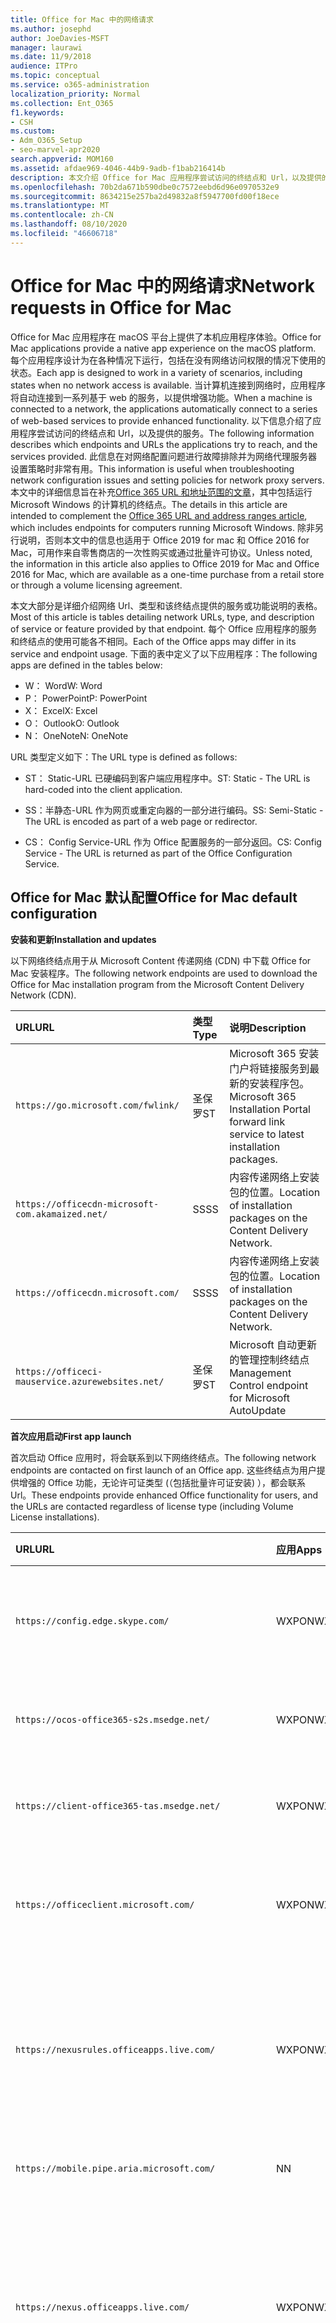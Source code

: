 ```yaml
---
title: Office for Mac 中的网络请求
ms.author: josephd
author: JoeDavies-MSFT
manager: laurawi
ms.date: 11/9/2018
audience: ITPro
ms.topic: conceptual
ms.service: o365-administration
localization_priority: Normal
ms.collection: Ent_O365
f1.keywords:
- CSH
ms.custom:
- Adm_O365_Setup
- seo-marvel-apr2020
search.appverid: MOM160
ms.assetid: afdae969-4046-44b9-9adb-f1bab216414b
description: 本文介绍 Office for Mac 应用程序尝试访问的终结点和 Url，以及提供的服务。
ms.openlocfilehash: 70b2da671b590dbe0c7572eebd6d96e0970532e9
ms.sourcegitcommit: 8634215e257ba2d49832a8f5947700fd00f18ece
ms.translationtype: MT
ms.contentlocale: zh-CN
ms.lasthandoff: 08/10/2020
ms.locfileid: "46606718"
---
```

# <a name="network-requests-in-office-for-mac"></a><span data-ttu-id="b85a4-103">Office for Mac 中的网络请求</span><span class="sxs-lookup"><span data-stu-id="b85a4-103">Network requests in Office for Mac</span></span>

<span data-ttu-id="b85a4-104">Office for Mac 应用程序在 macOS 平台上提供了本机应用程序体验。</span><span class="sxs-lookup"><span data-stu-id="b85a4-104">Office for Mac applications provide a native app experience on the macOS platform.</span></span> <span data-ttu-id="b85a4-105">每个应用程序设计为在各种情况下运行，包括在没有网络访问权限的情况下使用的状态。</span><span class="sxs-lookup"><span data-stu-id="b85a4-105">Each app is designed to work in a variety of scenarios, including states when no network access is available.</span></span> <span data-ttu-id="b85a4-106">当计算机连接到网络时，应用程序将自动连接到一系列基于 web 的服务，以提供增强功能。</span><span class="sxs-lookup"><span data-stu-id="b85a4-106">When a machine is connected to a network, the applications automatically connect to a series of web-based services to provide enhanced functionality.</span></span> <span data-ttu-id="b85a4-107">以下信息介绍了应用程序尝试访问的终结点和 Url，以及提供的服务。</span><span class="sxs-lookup"><span data-stu-id="b85a4-107">The following information describes which endpoints and URLs the applications try to reach, and the services provided.</span></span> <span data-ttu-id="b85a4-108">此信息在对网络配置问题进行故障排除并为网络代理服务器设置策略时非常有用。</span><span class="sxs-lookup"><span data-stu-id="b85a4-108">This information is useful when troubleshooting network configuration issues and setting policies for network proxy servers.</span></span> <span data-ttu-id="b85a4-109">本文中的详细信息旨在补充[Office 365 URL 和地址范围的文章](urls-and-ip-address-ranges.md)，其中包括运行 Microsoft Windows 的计算机的终结点。</span><span class="sxs-lookup"><span data-stu-id="b85a4-109">The details in this article are intended to complement the [Office 365 URL and address ranges article](urls-and-ip-address-ranges.md), which includes endpoints for computers running Microsoft Windows.</span></span> <span data-ttu-id="b85a4-110">除非另行说明，否则本文中的信息也适用于 Office 2019 for mac 和 Office 2016 for Mac，可用作来自零售商店的一次性购买或通过批量许可协议。</span><span class="sxs-lookup"><span data-stu-id="b85a4-110">Unless noted, the information in this article also applies to Office 2019 for Mac and Office 2016 for Mac, which are available as a one-time purchase from a retail store or through a volume licensing agreement.</span></span> 

  
<span data-ttu-id="b85a4-111">本文大部分是详细介绍网络 Url、类型和该终结点提供的服务或功能说明的表格。</span><span class="sxs-lookup"><span data-stu-id="b85a4-111">Most of this article is tables detailing network URLs, type, and description of service or feature provided by that endpoint.</span></span> <span data-ttu-id="b85a4-112">每个 Office 应用程序的服务和终结点的使用可能各不相同。</span><span class="sxs-lookup"><span data-stu-id="b85a4-112">Each of the Office apps may differ in its service and endpoint usage.</span></span> <span data-ttu-id="b85a4-113">下面的表中定义了以下应用程序：</span><span class="sxs-lookup"><span data-stu-id="b85a4-113">The following apps are defined in the tables below:</span></span>
  
- <span data-ttu-id="b85a4-114">W： Word</span><span class="sxs-lookup"><span data-stu-id="b85a4-114">W: Word</span></span>
- <span data-ttu-id="b85a4-115">P： PowerPoint</span><span class="sxs-lookup"><span data-stu-id="b85a4-115">P: PowerPoint</span></span>
- <span data-ttu-id="b85a4-116">X： Excel</span><span class="sxs-lookup"><span data-stu-id="b85a4-116">X: Excel</span></span>
- <span data-ttu-id="b85a4-117">O： Outlook</span><span class="sxs-lookup"><span data-stu-id="b85a4-117">O: Outlook</span></span>
- <span data-ttu-id="b85a4-118">N： OneNote</span><span class="sxs-lookup"><span data-stu-id="b85a4-118">N: OneNote</span></span>
   
<span data-ttu-id="b85a4-119">URL 类型定义如下：</span><span class="sxs-lookup"><span data-stu-id="b85a4-119">The URL type is defined as follows:</span></span>
  
- <span data-ttu-id="b85a4-120">ST： Static-URL 已硬编码到客户端应用程序中。</span><span class="sxs-lookup"><span data-stu-id="b85a4-120">ST: Static - The URL is hard-coded into the client application.</span></span>
    
- <span data-ttu-id="b85a4-121">SS：半静态-URL 作为网页或重定向器的一部分进行编码。</span><span class="sxs-lookup"><span data-stu-id="b85a4-121">SS: Semi-Static - The URL is encoded as part of a web page or redirector.</span></span>
    
- <span data-ttu-id="b85a4-122">CS： Config Service-URL 作为 Office 配置服务的一部分返回。</span><span class="sxs-lookup"><span data-stu-id="b85a4-122">CS: Config Service - The URL is returned as part of the Office Configuration Service.</span></span>

    
## <a name="office-for-mac-default-configuration"></a><span data-ttu-id="b85a4-123">Office for Mac 默认配置</span><span class="sxs-lookup"><span data-stu-id="b85a4-123">Office for Mac default configuration</span></span>

 <span data-ttu-id="b85a4-124">**安装和更新**</span><span class="sxs-lookup"><span data-stu-id="b85a4-124">**Installation and updates**</span></span>
  
<span data-ttu-id="b85a4-125">以下网络终结点用于从 Microsoft Content 传递网络 (CDN) 中下载 Office for Mac 安装程序。</span><span class="sxs-lookup"><span data-stu-id="b85a4-125">The following network endpoints are used to download the Office for Mac installation program from the Microsoft Content Delivery Network (CDN).</span></span>
  
|<span data-ttu-id="b85a4-126">**URL**</span><span class="sxs-lookup"><span data-stu-id="b85a4-126">**URL**</span></span>|<span data-ttu-id="b85a4-127">**类型**</span><span class="sxs-lookup"><span data-stu-id="b85a4-127">**Type**</span></span>|<span data-ttu-id="b85a4-128">**说明**</span><span class="sxs-lookup"><span data-stu-id="b85a4-128">**Description**</span></span>|
|:-----|:-----|:-----|
|```https://go.microsoft.com/fwlink/```  <br/> |<span data-ttu-id="b85a4-129">圣保罗</span><span class="sxs-lookup"><span data-stu-id="b85a4-129">ST</span></span>  <br/> |<span data-ttu-id="b85a4-130">Microsoft 365 安装门户将链接服务到最新的安装程序包。</span><span class="sxs-lookup"><span data-stu-id="b85a4-130">Microsoft 365 Installation Portal forward link service to latest installation packages.</span></span>  <br/> |
|```https://officecdn-microsoft-com.akamaized.net/```  <br/> |<span data-ttu-id="b85a4-131">SS</span><span class="sxs-lookup"><span data-stu-id="b85a4-131">SS</span></span>  <br/> |<span data-ttu-id="b85a4-132">内容传递网络上安装包的位置。</span><span class="sxs-lookup"><span data-stu-id="b85a4-132">Location of installation packages on the Content Delivery Network.</span></span>  <br/> |
|```https://officecdn.microsoft.com/```  <br/> |<span data-ttu-id="b85a4-133">SS</span><span class="sxs-lookup"><span data-stu-id="b85a4-133">SS</span></span>  <br/> |<span data-ttu-id="b85a4-134">内容传递网络上安装包的位置。</span><span class="sxs-lookup"><span data-stu-id="b85a4-134">Location of installation packages on the Content Delivery Network.</span></span>  <br/> |
|```https://officeci-mauservice.azurewebsites.net/```  <br/> |<span data-ttu-id="b85a4-135">圣保罗</span><span class="sxs-lookup"><span data-stu-id="b85a4-135">ST</span></span>  <br/> |<span data-ttu-id="b85a4-136">Microsoft 自动更新的管理控制终结点</span><span class="sxs-lookup"><span data-stu-id="b85a4-136">Management Control endpoint for Microsoft AutoUpdate</span></span>  <br/> |
   
 <span data-ttu-id="b85a4-137">**首次应用启动**</span><span class="sxs-lookup"><span data-stu-id="b85a4-137">**First app launch**</span></span>
  
<span data-ttu-id="b85a4-138">首次启动 Office 应用时，将会联系到以下网络终结点。</span><span class="sxs-lookup"><span data-stu-id="b85a4-138">The following network endpoints are contacted on first launch of an Office app.</span></span> <span data-ttu-id="b85a4-139">这些终结点为用户提供增强的 Office 功能，无论许可证类型 (（包括批量许可证安装) ），都会联系 Url。</span><span class="sxs-lookup"><span data-stu-id="b85a4-139">These endpoints provide enhanced Office functionality for users, and the URLs are contacted regardless of license type (including Volume License installations).</span></span>
  
|<span data-ttu-id="b85a4-140">**URL**</span><span class="sxs-lookup"><span data-stu-id="b85a4-140">**URL**</span></span>|<span data-ttu-id="b85a4-141">**应用**</span><span class="sxs-lookup"><span data-stu-id="b85a4-141">**Apps**</span></span>|<span data-ttu-id="b85a4-142">**类型**</span><span class="sxs-lookup"><span data-stu-id="b85a4-142">**Type**</span></span>|<span data-ttu-id="b85a4-143">**说明**</span><span class="sxs-lookup"><span data-stu-id="b85a4-143">**Description**</span></span>|
|:-----|:-----|:-----|:-----|
|```https://config.edge.skype.com/```  <br/> |<span data-ttu-id="b85a4-144">WXPON</span><span class="sxs-lookup"><span data-stu-id="b85a4-144">WXPON</span></span>  <br/> |<span data-ttu-id="b85a4-145">圣保罗</span><span class="sxs-lookup"><span data-stu-id="b85a4-145">ST</span></span>  <br/> |<span data-ttu-id="b85a4-146">"Flighting" 配置-允许功能细调和实验。</span><span class="sxs-lookup"><span data-stu-id="b85a4-146">'Flighting' Configuration - allows for feature light-up and experimentation.</span></span>  <br/> |
|```https://ocos-office365-s2s.msedge.net/```  <br/> |<span data-ttu-id="b85a4-147">WXPON</span><span class="sxs-lookup"><span data-stu-id="b85a4-147">WXPON</span></span>  <br/> |<span data-ttu-id="b85a4-148">圣保罗</span><span class="sxs-lookup"><span data-stu-id="b85a4-148">ST</span></span>  <br/> |<span data-ttu-id="b85a4-149">"Flighting" 网络配置测试</span><span class="sxs-lookup"><span data-stu-id="b85a4-149">'Flighting' Network Configuration Test</span></span>  <br/> |
|```https://client-office365-tas.msedge.net/```  <br/> |<span data-ttu-id="b85a4-150">WXPON</span><span class="sxs-lookup"><span data-stu-id="b85a4-150">WXPON</span></span>  <br/> |<span data-ttu-id="b85a4-151">圣保罗</span><span class="sxs-lookup"><span data-stu-id="b85a4-151">ST</span></span>  <br/> |<span data-ttu-id="b85a4-152">"Flighting" 网络配置测试</span><span class="sxs-lookup"><span data-stu-id="b85a4-152">'Flighting' Network Configuration Test</span></span>  <br/> |
|```https://officeclient.microsoft.com/```  <br/> |<span data-ttu-id="b85a4-153">WXPON</span><span class="sxs-lookup"><span data-stu-id="b85a4-153">WXPON</span></span>  <br/> |<span data-ttu-id="b85a4-154">圣保罗</span><span class="sxs-lookup"><span data-stu-id="b85a4-154">ST</span></span>  <br/> |<span data-ttu-id="b85a4-155">Office 配置服务-服务终结点的主列表。</span><span class="sxs-lookup"><span data-stu-id="b85a4-155">Office Configuration Service - Master list of service endpoints.</span></span>  <br/> |
|```https://nexusrules.officeapps.live.com/```  <br/> |<span data-ttu-id="b85a4-156">WXPON</span><span class="sxs-lookup"><span data-stu-id="b85a4-156">WXPON</span></span>  <br/> |<span data-ttu-id="b85a4-157">圣保罗</span><span class="sxs-lookup"><span data-stu-id="b85a4-157">ST</span></span>  <br/> |<span data-ttu-id="b85a4-158">Office 规则遥测下载-通知客户端要上载到遥测服务的数据和事件。</span><span class="sxs-lookup"><span data-stu-id="b85a4-158">Office Rules Telemetry download - Informs the client about what data and events to upload to the telemetry service.</span></span>  <br/> |
|```https://mobile.pipe.aria.microsoft.com/```  <br/> |<span data-ttu-id="b85a4-159">N</span><span class="sxs-lookup"><span data-stu-id="b85a4-159">N</span></span>  <br/> |<span data-ttu-id="b85a4-160">客户</span><span class="sxs-lookup"><span data-stu-id="b85a4-160">CS</span></span>  <br/> |<span data-ttu-id="b85a4-161">OneNote 遥测服务</span><span class="sxs-lookup"><span data-stu-id="b85a4-161">OneNote Telemetry Service</span></span>  <br/> |
|```https://nexus.officeapps.live.com/```  <br/> |<span data-ttu-id="b85a4-162">WXPON</span><span class="sxs-lookup"><span data-stu-id="b85a4-162">WXPON</span></span>  <br/> |<span data-ttu-id="b85a4-163">圣保罗</span><span class="sxs-lookup"><span data-stu-id="b85a4-163">ST</span></span>  <br/> |<span data-ttu-id="b85a4-164">Office 遥测上载报告-将客户端上发生的 "Heartbeart" 和错误事件上传到遥测服务。</span><span class="sxs-lookup"><span data-stu-id="b85a4-164">Office Telemetry Upload Reporting - "Heartbeart" and error events that occur on the client are uploaded to the telemetry service.</span></span>  <br/> |
|```https://templateservice.office.com/```  <br/> |<span data-ttu-id="b85a4-165">WXP</span><span class="sxs-lookup"><span data-stu-id="b85a4-165">WXP</span></span>  <br/> |<span data-ttu-id="b85a4-166">客户</span><span class="sxs-lookup"><span data-stu-id="b85a4-166">CS</span></span>  <br/> |<span data-ttu-id="b85a4-167">Office 模板服务-为用户提供联机文档模板。</span><span class="sxs-lookup"><span data-stu-id="b85a4-167">Office Template Service - Provides users with online document templates.</span></span>  <br/> |
|```https://omextemplates.content.office.net/```  <br/> |<span data-ttu-id="b85a4-168">WXP</span><span class="sxs-lookup"><span data-stu-id="b85a4-168">WXP</span></span>  <br/> |<span data-ttu-id="b85a4-169">客户</span><span class="sxs-lookup"><span data-stu-id="b85a4-169">CS</span></span>  <br/> |<span data-ttu-id="b85a4-170">Office 模板下载-PNG 模板图像的存储。</span><span class="sxs-lookup"><span data-stu-id="b85a4-170">Office Templates Downloads - Storage of PNG template images.</span></span>  <br/> |
|```https://store.office.com/```  <br/> |<span data-ttu-id="b85a4-171">WXP</span><span class="sxs-lookup"><span data-stu-id="b85a4-171">WXP</span></span>  <br/> |<span data-ttu-id="b85a4-172">客户</span><span class="sxs-lookup"><span data-stu-id="b85a4-172">CS</span></span>  <br/> |<span data-ttu-id="b85a4-173">Office 应用的存储配置。</span><span class="sxs-lookup"><span data-stu-id="b85a4-173">Store configuration for Office apps.</span></span>  <br/> |
|```https://odc.officeapps.live.com/```  <br/> |<span data-ttu-id="b85a4-174">WXPN</span><span class="sxs-lookup"><span data-stu-id="b85a4-174">WXPN</span></span>  <br/> |<span data-ttu-id="b85a4-175">客户</span><span class="sxs-lookup"><span data-stu-id="b85a4-175">CS</span></span>  <br/> |<span data-ttu-id="b85a4-176">Office Document Integration Services 目录 (服务和终结点的列表) 和主领域发现。</span><span class="sxs-lookup"><span data-stu-id="b85a4-176">Office Document Integration Services Catalog (list of services and endpoints) and Home Realm Discovery.</span></span>  <br/> |
|```https://cdn.odc.officeapps.live.com/```  <br/> |<span data-ttu-id="b85a4-177">WXPON</span><span class="sxs-lookup"><span data-stu-id="b85a4-177">WXPON</span></span>  <br/> |<span data-ttu-id="b85a4-178">客户</span><span class="sxs-lookup"><span data-stu-id="b85a4-178">CS</span></span>  <br/> |<span data-ttu-id="b85a4-179">适用于家庭领域发现 v2 (15.40 及更高版本的资源) </span><span class="sxs-lookup"><span data-stu-id="b85a4-179">Resources for Home Realm Discovery v2 (15.40 and later)</span></span>  <br/> |
|```https://officecdn.microsoft.com/```  <br/> |<span data-ttu-id="b85a4-180">WXPON</span><span class="sxs-lookup"><span data-stu-id="b85a4-180">WXPON</span></span>  <br/> |<span data-ttu-id="b85a4-181">圣保罗</span><span class="sxs-lookup"><span data-stu-id="b85a4-181">ST</span></span>  <br/> |<span data-ttu-id="b85a4-182">Microsoft 自动更新清单-检查以查看是否有可用更新</span><span class="sxs-lookup"><span data-stu-id="b85a4-182">Microsoft AutoUpdate Manifests - checks to see if there are updates available</span></span>  <br/> |
|```https://ajax.aspnetcdn.com/```  <br/> |<span data-ttu-id="b85a4-183">WXPO</span><span class="sxs-lookup"><span data-stu-id="b85a4-183">WXPO</span></span>  <br/> |<span data-ttu-id="b85a4-184">SS</span><span class="sxs-lookup"><span data-stu-id="b85a4-184">SS</span></span>  <br/> |<span data-ttu-id="b85a4-185">Microsoft Ajax JavaScript 库</span><span class="sxs-lookup"><span data-stu-id="b85a4-185">Microsoft Ajax JavaScript Library</span></span>  <br/> |
|```https://wikipedia.firstpartyapps.oaspapps.com/```  <br/> |<span data-ttu-id="b85a4-186">固件</span><span class="sxs-lookup"><span data-stu-id="b85a4-186">W</span></span>  <br/> |<span data-ttu-id="b85a4-187">SS</span><span class="sxs-lookup"><span data-stu-id="b85a4-187">SS</span></span>  <br/> |<span data-ttu-id="b85a4-188">适用于 Office 的维基百科应用配置和资源。</span><span class="sxs-lookup"><span data-stu-id="b85a4-188">Wikipedia app for Office configuration and resources.</span></span>  <br/> |
|```https://excelbingmap.firstpartyapps.oaspapps.com/```  <br/> |<span data-ttu-id="b85a4-189">X</span><span class="sxs-lookup"><span data-stu-id="b85a4-189">X</span></span>  <br/> |<span data-ttu-id="b85a4-190">SS</span><span class="sxs-lookup"><span data-stu-id="b85a4-190">SS</span></span>  <br/> |<span data-ttu-id="b85a4-191">适用于 Office 配置和资源的 Bing 地图应用程序。</span><span class="sxs-lookup"><span data-stu-id="b85a4-191">Bing Map app for Office configuration and resources.</span></span>  <br/> |
|```https://peoplegraph.firstpartyapps.oaspapps.com/```  <br/> |<span data-ttu-id="b85a4-192">X</span><span class="sxs-lookup"><span data-stu-id="b85a4-192">X</span></span>  <br/> |<span data-ttu-id="b85a4-193">SS</span><span class="sxs-lookup"><span data-stu-id="b85a4-193">SS</span></span>  <br/> |<span data-ttu-id="b85a4-194">面向 Office 的人员配置和资源应用程序的关系图。</span><span class="sxs-lookup"><span data-stu-id="b85a4-194">People Graph app for Office configuration and resources.</span></span>  <br/> |
|```https://www.onenote.com/```  <br/> |<span data-ttu-id="b85a4-195">N</span><span class="sxs-lookup"><span data-stu-id="b85a4-195">N</span></span>  <br/> |<span data-ttu-id="b85a4-196">圣保罗</span><span class="sxs-lookup"><span data-stu-id="b85a4-196">ST</span></span>  <br/> |<span data-ttu-id="b85a4-197">OneNote 的新增内容。</span><span class="sxs-lookup"><span data-stu-id="b85a4-197">What's New content for OneNote.</span></span>  <br/> |
|```https://site-cdn.onenote.net/```  <br/> |<span data-ttu-id="b85a4-198">N</span><span class="sxs-lookup"><span data-stu-id="b85a4-198">N</span></span>  <br/> |<span data-ttu-id="b85a4-199">圣保罗</span><span class="sxs-lookup"><span data-stu-id="b85a4-199">ST</span></span>  <br/> |<span data-ttu-id="b85a4-200">OneNote 的新内容。</span><span class="sxs-lookup"><span data-stu-id="b85a4-200">New content for OneNote.</span></span>  <br/> |
|```https://site-cdn.onenote.net/```  <br/> |<span data-ttu-id="b85a4-201">N</span><span class="sxs-lookup"><span data-stu-id="b85a4-201">N</span></span>  <br/> |<span data-ttu-id="b85a4-202">SS</span><span class="sxs-lookup"><span data-stu-id="b85a4-202">SS</span></span>  <br/> |<span data-ttu-id="b85a4-203">OneNote 的新增内容图像。</span><span class="sxs-lookup"><span data-stu-id="b85a4-203">What's New images for OneNote.</span></span>  <br/> |
|```https://acompli.helpshift.com/```  <br/> |<span data-ttu-id="b85a4-204">O</span><span class="sxs-lookup"><span data-stu-id="b85a4-204">O</span></span>  <br/> |<span data-ttu-id="b85a4-205">圣保罗</span><span class="sxs-lookup"><span data-stu-id="b85a4-205">ST</span></span>  <br/> |<span data-ttu-id="b85a4-206">应用程序内支持服务。</span><span class="sxs-lookup"><span data-stu-id="b85a4-206">In-app Support Service.</span></span>  <br/> |
|```https://prod-global-autodetect.acompli.net/```  <br/> |<span data-ttu-id="b85a4-207">O</span><span class="sxs-lookup"><span data-stu-id="b85a4-207">O</span></span>  <br/> |<span data-ttu-id="b85a4-208">圣保罗</span><span class="sxs-lookup"><span data-stu-id="b85a4-208">ST</span></span>  <br/> |<span data-ttu-id="b85a4-209">电子邮件帐户检测服务。</span><span class="sxs-lookup"><span data-stu-id="b85a4-209">Email Account Detection Service.</span></span>  <br/> |
|```https://autodiscover-s.outlook.com/```  <br/> |<span data-ttu-id="b85a4-210">WXPO</span><span class="sxs-lookup"><span data-stu-id="b85a4-210">WXPO</span></span>  <br/> |<span data-ttu-id="b85a4-211">圣保罗</span><span class="sxs-lookup"><span data-stu-id="b85a4-211">ST</span></span>  <br/> |<span data-ttu-id="b85a4-212">Outlook 自动发现</span><span class="sxs-lookup"><span data-stu-id="b85a4-212">Outlook AutoDiscovery</span></span>  <br/> |
|```https://outlook.office365.com/```  <br/> |<span data-ttu-id="b85a4-213">WXPO</span><span class="sxs-lookup"><span data-stu-id="b85a4-213">WXPO</span></span>  <br/> |<span data-ttu-id="b85a4-214">圣保罗</span><span class="sxs-lookup"><span data-stu-id="b85a4-214">ST</span></span>  <br/> |<span data-ttu-id="b85a4-215">Microsoft 365 服务的 Outlook 终结点。</span><span class="sxs-lookup"><span data-stu-id="b85a4-215">Outlook endpoint for Microsoft 365 service.</span></span>  <br/> |
|```https://r1.res.office365.com/```  <br/> |<span data-ttu-id="b85a4-216">O</span><span class="sxs-lookup"><span data-stu-id="b85a4-216">O</span></span>  <br/> |<span data-ttu-id="b85a4-217">圣保罗</span><span class="sxs-lookup"><span data-stu-id="b85a4-217">ST</span></span>  <br/> |<span data-ttu-id="b85a4-218">Outlook 外接程序的图标。</span><span class="sxs-lookup"><span data-stu-id="b85a4-218">Icons for Outlook add-ins.</span></span>  <br/> |
   
> [!NOTE]
> <span data-ttu-id="b85a4-219">Office 配置服务充当所有 Microsoft Office 客户端（而不仅仅是 Mac）的自动发现服务。</span><span class="sxs-lookup"><span data-stu-id="b85a4-219">The Office Configuration Service acts as an auto-discovery service for all Microsoft Office clients, not just for Mac.</span></span> <span data-ttu-id="b85a4-220">在响应中返回的终结点在此更改中非常不频繁，但仍可能是完全静态的。</span><span class="sxs-lookup"><span data-stu-id="b85a4-220">The endpoints returned in the response are semi-static in that change is very infrequent, but still possible.</span></span> 
  
 <span data-ttu-id="b85a4-221">**登录**</span><span class="sxs-lookup"><span data-stu-id="b85a4-221">**Sign-in**</span></span>
  
<span data-ttu-id="b85a4-222">登录到基于云的存储时，将联系以下网络终结点。</span><span class="sxs-lookup"><span data-stu-id="b85a4-222">The following network endpoints are contacted when signing in to cloud-based storage.</span></span> <span data-ttu-id="b85a4-223">根据您的帐户类型，可以联系到不同的服务。</span><span class="sxs-lookup"><span data-stu-id="b85a4-223">Depending on your account type, different services may be contacted.</span></span> <span data-ttu-id="b85a4-224">例如：</span><span class="sxs-lookup"><span data-stu-id="b85a4-224">For example:</span></span>
  
- <span data-ttu-id="b85a4-225">**MSA： Microsoft 帐户**-通常用于消费者和零售方案</span><span class="sxs-lookup"><span data-stu-id="b85a4-225">**MSA: Microsoft Account** - typically used for consumer and retail scenarios</span></span> 
    
- <span data-ttu-id="b85a4-226">**OrgID：组织帐户**-通常用于商业方案</span><span class="sxs-lookup"><span data-stu-id="b85a4-226">**OrgID: Organization Account** - typically used for commercial scenarios</span></span> 
    
|<span data-ttu-id="b85a4-227">**URL**</span><span class="sxs-lookup"><span data-stu-id="b85a4-227">**URL**</span></span>|<span data-ttu-id="b85a4-228">**应用**</span><span class="sxs-lookup"><span data-stu-id="b85a4-228">**Apps**</span></span>|<span data-ttu-id="b85a4-229">**类型**</span><span class="sxs-lookup"><span data-stu-id="b85a4-229">**Type**</span></span>|<span data-ttu-id="b85a4-230">**说明**</span><span class="sxs-lookup"><span data-stu-id="b85a4-230">**Description**</span></span>|
|:-----|:-----|:-----|:-----|
|```https://login.windows.net/```  <br/> |<span data-ttu-id="b85a4-231">WXPON</span><span class="sxs-lookup"><span data-stu-id="b85a4-231">WXPON</span></span>  <br/> |<span data-ttu-id="b85a4-232">圣保罗</span><span class="sxs-lookup"><span data-stu-id="b85a4-232">ST</span></span>  <br/> |<span data-ttu-id="b85a4-233">Windows 授权服务</span><span class="sxs-lookup"><span data-stu-id="b85a4-233">Windows Authorization Service</span></span>  <br/> |
|```https://login.microsoftonline.com/```  <br/> |<span data-ttu-id="b85a4-234">WXPON</span><span class="sxs-lookup"><span data-stu-id="b85a4-234">WXPON</span></span>  <br/> |<span data-ttu-id="b85a4-235">圣保罗</span><span class="sxs-lookup"><span data-stu-id="b85a4-235">ST</span></span>  <br/> |<span data-ttu-id="b85a4-236">Microsoft 365 登录服务 (OrgID) </span><span class="sxs-lookup"><span data-stu-id="b85a4-236">Microsoft 365 Login Service (OrgID)</span></span>  <br/> |
|```https://login.live.com/```  <br/> |<span data-ttu-id="b85a4-237">WXPON</span><span class="sxs-lookup"><span data-stu-id="b85a4-237">WXPON</span></span>  <br/> |<span data-ttu-id="b85a4-238">圣保罗</span><span class="sxs-lookup"><span data-stu-id="b85a4-238">ST</span></span>  <br/> |<span data-ttu-id="b85a4-239">Microsoft 帐户登录服务 (MSA) </span><span class="sxs-lookup"><span data-stu-id="b85a4-239">Microsoft Account Login Service (MSA)</span></span>  <br/> |
|```https://auth.gfx.ms/```  <br/> |<span data-ttu-id="b85a4-240">WXPON</span><span class="sxs-lookup"><span data-stu-id="b85a4-240">WXPON</span></span>  <br/> |<span data-ttu-id="b85a4-241">客户</span><span class="sxs-lookup"><span data-stu-id="b85a4-241">CS</span></span>  <br/> |<span data-ttu-id="b85a4-242">Microsoft 帐户登录服务帮助程序 (MSA) </span><span class="sxs-lookup"><span data-stu-id="b85a4-242">Microsoft Account Login Service Helper (MSA)</span></span>  <br/> |
|```https://secure.aadcdn.microsoftonline-p.com/```  <br/> |<span data-ttu-id="b85a4-243">WXPON</span><span class="sxs-lookup"><span data-stu-id="b85a4-243">WXPON</span></span>  <br/> |<span data-ttu-id="b85a4-244">SS</span><span class="sxs-lookup"><span data-stu-id="b85a4-244">SS</span></span>  <br/> |<span data-ttu-id="b85a4-245">Microsoft 365 登录品牌 (OrgID) </span><span class="sxs-lookup"><span data-stu-id="b85a4-245">Microsoft 365 Login Branding (OrgID)</span></span>  <br/> |
|```https://ocws.officeapps.live.com/```  <br/> |<span data-ttu-id="b85a4-246">WXPN</span><span class="sxs-lookup"><span data-stu-id="b85a4-246">WXPN</span></span>  <br/> |<span data-ttu-id="b85a4-247">客户</span><span class="sxs-lookup"><span data-stu-id="b85a4-247">CS</span></span>  <br/> |<span data-ttu-id="b85a4-248">文档和位置存储定位程序</span><span class="sxs-lookup"><span data-stu-id="b85a4-248">Document and Places Storage Locator</span></span>  <br/> |
|```https://roaming.officeapps.live.com/```  <br/> |<span data-ttu-id="b85a4-249">WXPN</span><span class="sxs-lookup"><span data-stu-id="b85a4-249">WXPN</span></span>  <br/> |<span data-ttu-id="b85a4-250">客户</span><span class="sxs-lookup"><span data-stu-id="b85a4-250">CS</span></span>  <br/> |<span data-ttu-id="b85a4-251">最近使用 (MRU) document service</span><span class="sxs-lookup"><span data-stu-id="b85a4-251">Most Recently Used (MRU) document service</span></span>  <br/> |
   
> [!NOTE]
> <span data-ttu-id="b85a4-252">对于基于订阅的许可证和零售许可证，登录既激活了产品，又支持对云资源（如 OneDrive）的访问。</span><span class="sxs-lookup"><span data-stu-id="b85a4-252">For subscription-based and retail licenses, signing in both activates the product, and enables access to cloud resources such as OneDrive.</span></span> <span data-ttu-id="b85a4-253">对于批量许可证安装，默认情况下仍会提示用户登录 () ，但仅当产品已激活时，才需要访问云资源。</span><span class="sxs-lookup"><span data-stu-id="b85a4-253">For Volume License installations, users are still prompted to sign-in (by default), but that is only required for access to cloud resources, as the product is already activated.</span></span> 
  
 <span data-ttu-id="b85a4-254">**产品激活**</span><span class="sxs-lookup"><span data-stu-id="b85a4-254">**Product activation**</span></span>
  
<span data-ttu-id="b85a4-255">以下网络终结点适用于 Microsoft 365 订阅和零售许可证激活。</span><span class="sxs-lookup"><span data-stu-id="b85a4-255">The following network endpoints apply to Microsoft 365 Subscription and Retail License activations.</span></span> <span data-ttu-id="b85a4-256">具体来说，这不会应用于批量许可证安装。</span><span class="sxs-lookup"><span data-stu-id="b85a4-256">Specifically, this does NOT apply to Volume License installations.</span></span>
  
|<span data-ttu-id="b85a4-257">**URL**</span><span class="sxs-lookup"><span data-stu-id="b85a4-257">**URL**</span></span>|<span data-ttu-id="b85a4-258">**应用**</span><span class="sxs-lookup"><span data-stu-id="b85a4-258">**Apps**</span></span>|<span data-ttu-id="b85a4-259">**类型**</span><span class="sxs-lookup"><span data-stu-id="b85a4-259">**Type**</span></span>|<span data-ttu-id="b85a4-260">**说明**</span><span class="sxs-lookup"><span data-stu-id="b85a4-260">**Description**</span></span>|
|:-----|:-----|:-----|:-----|
|```https://ols.officeapps.live.com/```  <br/> |<span data-ttu-id="b85a4-261">WXPON</span><span class="sxs-lookup"><span data-stu-id="b85a4-261">WXPON</span></span>  <br/> |<span data-ttu-id="b85a4-262">客户</span><span class="sxs-lookup"><span data-stu-id="b85a4-262">CS</span></span>  <br/> |<span data-ttu-id="b85a4-263">Office 许可服务</span><span class="sxs-lookup"><span data-stu-id="b85a4-263">Office Licensing Service</span></span>  <br/> |
   
 <span data-ttu-id="b85a4-264">**新增内容**</span><span class="sxs-lookup"><span data-stu-id="b85a4-264">**What's New content**</span></span>
  
<span data-ttu-id="b85a4-265">以下网络终结点仅适用于 Microsoft 365 订阅。</span><span class="sxs-lookup"><span data-stu-id="b85a4-265">The following network endpoints apply to Microsoft 365 Subscription only.</span></span>
  
|<span data-ttu-id="b85a4-266">**URL**</span><span class="sxs-lookup"><span data-stu-id="b85a4-266">**URL**</span></span>|<span data-ttu-id="b85a4-267">**应用**</span><span class="sxs-lookup"><span data-stu-id="b85a4-267">**Apps**</span></span>|<span data-ttu-id="b85a4-268">**类型**</span><span class="sxs-lookup"><span data-stu-id="b85a4-268">**Type**</span></span>|<span data-ttu-id="b85a4-269">**说明**</span><span class="sxs-lookup"><span data-stu-id="b85a4-269">**Description**</span></span>|
|:-----|:-----|:-----|:-----|
|```https://contentstorage.osi.office.net/```  <br/> |<span data-ttu-id="b85a4-270">WXPO</span><span class="sxs-lookup"><span data-stu-id="b85a4-270">WXPO</span></span>  <br/> |<span data-ttu-id="b85a4-271">SS</span><span class="sxs-lookup"><span data-stu-id="b85a4-271">SS</span></span>  <br/> |<span data-ttu-id="b85a4-272">新增功能 JSON 页面内容。</span><span class="sxs-lookup"><span data-stu-id="b85a4-272">What's New JSON page content.</span></span>  <br/> |
   
 <span data-ttu-id="b85a4-273">**研究工具**</span><span class="sxs-lookup"><span data-stu-id="b85a4-273">**Researcher**</span></span>
  
<span data-ttu-id="b85a4-274">以下网络终结点仅适用于 Microsoft 365 订阅。</span><span class="sxs-lookup"><span data-stu-id="b85a4-274">The following network endpoints apply to Microsoft 365 Subscription only.</span></span>
  
|<span data-ttu-id="b85a4-275">**URL**</span><span class="sxs-lookup"><span data-stu-id="b85a4-275">**URL**</span></span>|<span data-ttu-id="b85a4-276">**应用**</span><span class="sxs-lookup"><span data-stu-id="b85a4-276">**Apps**</span></span>|<span data-ttu-id="b85a4-277">**类型**</span><span class="sxs-lookup"><span data-stu-id="b85a4-277">**Type**</span></span>|<span data-ttu-id="b85a4-278">**说明**</span><span class="sxs-lookup"><span data-stu-id="b85a4-278">**Description**</span></span>|
|:-----|:-----|:-----|:-----|
|```https://entity.osi.office.net/```  <br/> |<span data-ttu-id="b85a4-279">固件</span><span class="sxs-lookup"><span data-stu-id="b85a4-279">W</span></span>  <br/> |<span data-ttu-id="b85a4-280">客户</span><span class="sxs-lookup"><span data-stu-id="b85a4-280">CS</span></span>  <br/> |<span data-ttu-id="b85a4-281">研究工具 Web 服务</span><span class="sxs-lookup"><span data-stu-id="b85a4-281">Researcher Web Service</span></span>  <br/> |
|```https://cdn.entity.osi.office.net/```  <br/> |<span data-ttu-id="b85a4-282">固件</span><span class="sxs-lookup"><span data-stu-id="b85a4-282">W</span></span>  <br/> |<span data-ttu-id="b85a4-283">客户</span><span class="sxs-lookup"><span data-stu-id="b85a4-283">CS</span></span>  <br/> |<span data-ttu-id="b85a4-284">研究工具静态内容</span><span class="sxs-lookup"><span data-stu-id="b85a4-284">Researcher Static Content</span></span>  <br/> |
|```https://www.bing.com/```  <br/> |<span data-ttu-id="b85a4-285">固件</span><span class="sxs-lookup"><span data-stu-id="b85a4-285">W</span></span>  <br/> |<span data-ttu-id="b85a4-286">客户</span><span class="sxs-lookup"><span data-stu-id="b85a4-286">CS</span></span>  <br/> |<span data-ttu-id="b85a4-287">研究工具内容提供程序</span><span class="sxs-lookup"><span data-stu-id="b85a4-287">Researcher Content Provider</span></span>  <br/> |
   
 <span data-ttu-id="b85a4-288">**智能查找**</span><span class="sxs-lookup"><span data-stu-id="b85a4-288">**Smart Lookup**</span></span>
  
<span data-ttu-id="b85a4-289">以下网络终结点适用于 Microsoft 365 订阅和零售/批量许可证激活。</span><span class="sxs-lookup"><span data-stu-id="b85a4-289">The following network endpoints apply to both Microsoft 365 Subscription and Retail/Volume License activations.</span></span>
  
|<span data-ttu-id="b85a4-290">**URL**</span><span class="sxs-lookup"><span data-stu-id="b85a4-290">**URL**</span></span>|<span data-ttu-id="b85a4-291">**应用**</span><span class="sxs-lookup"><span data-stu-id="b85a4-291">**Apps**</span></span>|<span data-ttu-id="b85a4-292">**类型**</span><span class="sxs-lookup"><span data-stu-id="b85a4-292">**Type**</span></span>|<span data-ttu-id="b85a4-293">**说明**</span><span class="sxs-lookup"><span data-stu-id="b85a4-293">**Description**</span></span>|
|:-----|:-----|:-----|:-----|
|```https://uci.officeapps.live.com/```  <br/> |<span data-ttu-id="b85a4-294">WXPN</span><span class="sxs-lookup"><span data-stu-id="b85a4-294">WXPN</span></span>  <br/> |<span data-ttu-id="b85a4-295">客户</span><span class="sxs-lookup"><span data-stu-id="b85a4-295">CS</span></span>  <br/> |<span data-ttu-id="b85a4-296">Insights Web 服务</span><span class="sxs-lookup"><span data-stu-id="b85a4-296">Insights Web Service</span></span>  <br/> |
|```https://ajax.googleapis.com/```  <br/> |<span data-ttu-id="b85a4-297">WXPN</span><span class="sxs-lookup"><span data-stu-id="b85a4-297">WXPN</span></span>  <br/> |<span data-ttu-id="b85a4-298">客户</span><span class="sxs-lookup"><span data-stu-id="b85a4-298">CS</span></span>  <br/> |<span data-ttu-id="b85a4-299">JQuery 库</span><span class="sxs-lookup"><span data-stu-id="b85a4-299">JQuery Library</span></span>  <br/> |
|```https://cdnjs.cloudflare.com/```  <br/> |<span data-ttu-id="b85a4-300">WXPN</span><span class="sxs-lookup"><span data-stu-id="b85a4-300">WXPN</span></span>  <br/> |<span data-ttu-id="b85a4-301">客户</span><span class="sxs-lookup"><span data-stu-id="b85a4-301">CS</span></span>  <br/> |<span data-ttu-id="b85a4-302">支持 JavaScript 库</span><span class="sxs-lookup"><span data-stu-id="b85a4-302">Supporting JavaScript Library</span></span>  <br/> |
|```https://www.bing.com/```  <br/> |<span data-ttu-id="b85a4-303">WXPN</span><span class="sxs-lookup"><span data-stu-id="b85a4-303">WXPN</span></span>  <br/> |<span data-ttu-id="b85a4-304">客户</span><span class="sxs-lookup"><span data-stu-id="b85a4-304">CS</span></span>  <br/> |<span data-ttu-id="b85a4-305">Insights 内容提供程序</span><span class="sxs-lookup"><span data-stu-id="b85a4-305">Insights Content Provider</span></span>  <br/> |
|```https://tse1.mm.bing.net/```  <br/> |<span data-ttu-id="b85a4-306">WXPN</span><span class="sxs-lookup"><span data-stu-id="b85a4-306">WXPN</span></span>  <br/> |<span data-ttu-id="b85a4-307">客户</span><span class="sxs-lookup"><span data-stu-id="b85a4-307">CS</span></span>  <br/> |<span data-ttu-id="b85a4-308">Insights 内容提供程序</span><span class="sxs-lookup"><span data-stu-id="b85a4-308">Insights Content Provider</span></span>  <br/> |
   
 <span data-ttu-id="b85a4-309">**PowerPoint 设计器**</span><span class="sxs-lookup"><span data-stu-id="b85a4-309">**PowerPoint Designer**</span></span>
  
<span data-ttu-id="b85a4-310">以下网络终结点仅适用于 Microsoft 365 订阅。</span><span class="sxs-lookup"><span data-stu-id="b85a4-310">The following network endpoints apply to Microsoft 365 Subscription only.</span></span>
  
|<span data-ttu-id="b85a4-311">**URL**</span><span class="sxs-lookup"><span data-stu-id="b85a4-311">**URL**</span></span>|<span data-ttu-id="b85a4-312">**应用**</span><span class="sxs-lookup"><span data-stu-id="b85a4-312">**Apps**</span></span>|<span data-ttu-id="b85a4-313">**类型**</span><span class="sxs-lookup"><span data-stu-id="b85a4-313">**Type**</span></span>|<span data-ttu-id="b85a4-314">**说明**</span><span class="sxs-lookup"><span data-stu-id="b85a4-314">**Description**</span></span>|
|:-----|:-----|:-----|:-----|
|```https://pptsgs.officeapps.live.com/```  <br/> |<span data-ttu-id="b85a4-315">P</span><span class="sxs-lookup"><span data-stu-id="b85a4-315">P</span></span>  <br/> |<span data-ttu-id="b85a4-316">客户</span><span class="sxs-lookup"><span data-stu-id="b85a4-316">CS</span></span>  <br/> |<span data-ttu-id="b85a4-317">PowerPoint Designer web 服务</span><span class="sxs-lookup"><span data-stu-id="b85a4-317">PowerPoint Designer web service</span></span>  <br/> |
   
 <span data-ttu-id="b85a4-318">**PowerPoint 快速启动**</span><span class="sxs-lookup"><span data-stu-id="b85a4-318">**PowerPoint QuickStarter**</span></span>
  
<span data-ttu-id="b85a4-319">以下网络终结点仅适用于 Microsoft 365 订阅。</span><span class="sxs-lookup"><span data-stu-id="b85a4-319">The following network endpoints apply to Microsoft 365 Subscription only.</span></span>
  
|<span data-ttu-id="b85a4-320">**URL**</span><span class="sxs-lookup"><span data-stu-id="b85a4-320">**URL**</span></span>|<span data-ttu-id="b85a4-321">**应用**</span><span class="sxs-lookup"><span data-stu-id="b85a4-321">**Apps**</span></span>|<span data-ttu-id="b85a4-322">**类型**</span><span class="sxs-lookup"><span data-stu-id="b85a4-322">**Type**</span></span>|<span data-ttu-id="b85a4-323">**说明**</span><span class="sxs-lookup"><span data-stu-id="b85a4-323">**Description**</span></span>|
|:-----|:-----|:-----|:-----|
|```https://pptcts.officeapps.live.com/```  <br/> |<span data-ttu-id="b85a4-324">P</span><span class="sxs-lookup"><span data-stu-id="b85a4-324">P</span></span>  <br/> |<span data-ttu-id="b85a4-325">客户</span><span class="sxs-lookup"><span data-stu-id="b85a4-325">CS</span></span>  <br/> |<span data-ttu-id="b85a4-326">PowerPoint 快速启动 web 服务</span><span class="sxs-lookup"><span data-stu-id="b85a4-326">PowerPoint QuickStarter web service</span></span>  <br/> |
   
 <span data-ttu-id="b85a4-327">**发送微笑/哭脸**</span><span class="sxs-lookup"><span data-stu-id="b85a4-327">**Send a Smile/Frown**</span></span>
  
<span data-ttu-id="b85a4-328">以下网络终结点适用于 Microsoft 365 订阅和零售/批量许可证激活。</span><span class="sxs-lookup"><span data-stu-id="b85a4-328">The following network endpoints apply to both Microsoft 365 Subscription and Retail/Volume License activations.</span></span>
  
|<span data-ttu-id="b85a4-329">**URL**</span><span class="sxs-lookup"><span data-stu-id="b85a4-329">**URL**</span></span>|<span data-ttu-id="b85a4-330">**应用**</span><span class="sxs-lookup"><span data-stu-id="b85a4-330">**Apps**</span></span>|<span data-ttu-id="b85a4-331">**类型**</span><span class="sxs-lookup"><span data-stu-id="b85a4-331">**Type**</span></span>|<span data-ttu-id="b85a4-332">**说明**</span><span class="sxs-lookup"><span data-stu-id="b85a4-332">**Description**</span></span>|
|:-----|:-----|:-----|:-----|
|```https://sas.office.microsoft.com/```  <br/> |<span data-ttu-id="b85a4-333">WXPON</span><span class="sxs-lookup"><span data-stu-id="b85a4-333">WXPON</span></span>  <br/> |<span data-ttu-id="b85a4-334">客户</span><span class="sxs-lookup"><span data-stu-id="b85a4-334">CS</span></span>  <br/> |<span data-ttu-id="b85a4-335">发送微笑服务</span><span class="sxs-lookup"><span data-stu-id="b85a4-335">Send a Smile Service</span></span>  <br/> |
   
 <span data-ttu-id="b85a4-336">**联系支持人员**</span><span class="sxs-lookup"><span data-stu-id="b85a4-336">**Contact Support**</span></span>
  
<span data-ttu-id="b85a4-337">以下网络终结点适用于 Microsoft 365 订阅和零售/批量许可证激活。</span><span class="sxs-lookup"><span data-stu-id="b85a4-337">The following network endpoints apply to both Microsoft 365 Subscription and Retail/Volume License activations.</span></span>
  
|<span data-ttu-id="b85a4-338">**URL**</span><span class="sxs-lookup"><span data-stu-id="b85a4-338">**URL**</span></span>|<span data-ttu-id="b85a4-339">**应用**</span><span class="sxs-lookup"><span data-stu-id="b85a4-339">**Apps**</span></span>|<span data-ttu-id="b85a4-340">**类型**</span><span class="sxs-lookup"><span data-stu-id="b85a4-340">**Type**</span></span>|<span data-ttu-id="b85a4-341">**说明**</span><span class="sxs-lookup"><span data-stu-id="b85a4-341">**Description**</span></span>|
|:-----|:-----|:-----|:-----|
|```https://powerlift-frontdesk.acompli.net/```  <br/> |<span data-ttu-id="b85a4-342">O</span><span class="sxs-lookup"><span data-stu-id="b85a4-342">O</span></span>  <br/> |<span data-ttu-id="b85a4-343">客户</span><span class="sxs-lookup"><span data-stu-id="b85a4-343">CS</span></span>  <br/> |<span data-ttu-id="b85a4-344">联系支持服务</span><span class="sxs-lookup"><span data-stu-id="b85a4-344">Contact Support Service</span></span>  <br/> |
|```https://acompli.helpshift.com/```  <br/> |<span data-ttu-id="b85a4-345">O</span><span class="sxs-lookup"><span data-stu-id="b85a4-345">O</span></span>  <br/> |<span data-ttu-id="b85a4-346">客户</span><span class="sxs-lookup"><span data-stu-id="b85a4-346">CS</span></span>  <br/> |<span data-ttu-id="b85a4-347">应用程序内支持服务</span><span class="sxs-lookup"><span data-stu-id="b85a4-347">In-app Support Service</span></span>  <br/> |
   
 <span data-ttu-id="b85a4-348">**另存为 PDF**</span><span class="sxs-lookup"><span data-stu-id="b85a4-348">**Save As PDF**</span></span>
  
<span data-ttu-id="b85a4-349">以下网络终结点适用于 Microsoft 365 订阅和零售/批量许可证激活。</span><span class="sxs-lookup"><span data-stu-id="b85a4-349">The following network endpoints apply to both Microsoft 365 Subscription and Retail/Volume License activations.</span></span>
  
|<span data-ttu-id="b85a4-350">**URL**</span><span class="sxs-lookup"><span data-stu-id="b85a4-350">**URL**</span></span>|<span data-ttu-id="b85a4-351">**应用**</span><span class="sxs-lookup"><span data-stu-id="b85a4-351">**Apps**</span></span>|<span data-ttu-id="b85a4-352">**类型**</span><span class="sxs-lookup"><span data-stu-id="b85a4-352">**Type**</span></span>|<span data-ttu-id="b85a4-353">**说明**</span><span class="sxs-lookup"><span data-stu-id="b85a4-353">**Description**</span></span>|
|:-----|:-----|:-----|:-----|
|```https://wordcs.officeapps.live.com/```  <br/> |<span data-ttu-id="b85a4-354">固件</span><span class="sxs-lookup"><span data-stu-id="b85a4-354">W</span></span>  <br/> |<span data-ttu-id="b85a4-355">客户</span><span class="sxs-lookup"><span data-stu-id="b85a4-355">CS</span></span>  <br/> |<span data-ttu-id="b85a4-356">Word document 转换服务 (PDF) </span><span class="sxs-lookup"><span data-stu-id="b85a4-356">Word document conversion service (PDF)</span></span>  <br/> |
   
 <span data-ttu-id="b85a4-357">\*\*Office 应用程序 (称为外接程序) \*\*</span><span class="sxs-lookup"><span data-stu-id="b85a4-357">**Office Apps (aka add-ins)**</span></span>
  
<span data-ttu-id="b85a4-358">当 Office 应用外接程序受信任时，以下网络终结点适用于 Microsoft 365 订阅和零售/批量许可证激活。</span><span class="sxs-lookup"><span data-stu-id="b85a4-358">The following network endpoints apply to both Microsoft 365 Subscription and Retail/Volume License activations when Office App add-ins are trusted.</span></span>
  
|<span data-ttu-id="b85a4-359">**URL**</span><span class="sxs-lookup"><span data-stu-id="b85a4-359">**URL**</span></span>|<span data-ttu-id="b85a4-360">**应用**</span><span class="sxs-lookup"><span data-stu-id="b85a4-360">**Apps**</span></span>|<span data-ttu-id="b85a4-361">**类型**</span><span class="sxs-lookup"><span data-stu-id="b85a4-361">**Type**</span></span>|<span data-ttu-id="b85a4-362">**说明**</span><span class="sxs-lookup"><span data-stu-id="b85a4-362">**Description**</span></span>|
|:-----|:-----|:-----|:-----|
|```https://store.office.com/```  <br/> |<span data-ttu-id="b85a4-363">WXPO</span><span class="sxs-lookup"><span data-stu-id="b85a4-363">WXPO</span></span>  <br/> |<span data-ttu-id="b85a4-364">客户</span><span class="sxs-lookup"><span data-stu-id="b85a4-364">CS</span></span>  <br/> |<span data-ttu-id="b85a4-365">Office 应用商店配置</span><span class="sxs-lookup"><span data-stu-id="b85a4-365">Office app store configuration</span></span>  <br/> |
|```https://wikipedia.firstpartyapps.oaspapps.com/```  <br/> |<span data-ttu-id="b85a4-366">固件</span><span class="sxs-lookup"><span data-stu-id="b85a4-366">W</span></span>  <br/> |<span data-ttu-id="b85a4-367">SS</span><span class="sxs-lookup"><span data-stu-id="b85a4-367">SS</span></span>  <br/> |<span data-ttu-id="b85a4-368">维基百科应用资源</span><span class="sxs-lookup"><span data-stu-id="b85a4-368">Wikipedia app resources</span></span>  <br/> |
|```https://excelbingmap.firstpartyapps.oaspapps.com/```  <br/> |<span data-ttu-id="b85a4-369">X</span><span class="sxs-lookup"><span data-stu-id="b85a4-369">X</span></span>  <br/> |<span data-ttu-id="b85a4-370">SS</span><span class="sxs-lookup"><span data-stu-id="b85a4-370">SS</span></span>  <br/> |<span data-ttu-id="b85a4-371">Bing 地图应用资源</span><span class="sxs-lookup"><span data-stu-id="b85a4-371">Bing Map app resources</span></span>  <br/> |
|```https://peoplegraph.firstpartyapps.oaspapps.com```  <br/> |<span data-ttu-id="b85a4-372">X</span><span class="sxs-lookup"><span data-stu-id="b85a4-372">X</span></span>  <br/> |<span data-ttu-id="b85a4-373">SS</span><span class="sxs-lookup"><span data-stu-id="b85a4-373">SS</span></span>  <br/> |<span data-ttu-id="b85a4-374">人员关系图应用程序资源</span><span class="sxs-lookup"><span data-stu-id="b85a4-374">People Graph app resources</span></span>  <br/> |
|```https://o15.officeredir.microsoft.com/```  <br/> |<span data-ttu-id="b85a4-375">WPX</span><span class="sxs-lookup"><span data-stu-id="b85a4-375">WPX</span></span>  <br/> |<span data-ttu-id="b85a4-376">SS</span><span class="sxs-lookup"><span data-stu-id="b85a4-376">SS</span></span>  <br/> |<span data-ttu-id="b85a4-377">Office 重定向服务</span><span class="sxs-lookup"><span data-stu-id="b85a4-377">Office Redirection Service</span></span>  <br/> |
|```https://appsforoffice.microsoft.com/```  <br/> |<span data-ttu-id="b85a4-378">WXP</span><span class="sxs-lookup"><span data-stu-id="b85a4-378">WXP</span></span>  <br/> |<span data-ttu-id="b85a4-379">SS</span><span class="sxs-lookup"><span data-stu-id="b85a4-379">SS</span></span>  <br/> |<span data-ttu-id="b85a4-380">Office JavaScript 库</span><span class="sxs-lookup"><span data-stu-id="b85a4-380">Office JavaScript Libraries</span></span>  <br/> |
|```https://telemetry.firstpartyapps.oaspapps.com/```  <br/> |<span data-ttu-id="b85a4-381">WX</span><span class="sxs-lookup"><span data-stu-id="b85a4-381">WX</span></span>  <br/> |<span data-ttu-id="b85a4-382">SS</span><span class="sxs-lookup"><span data-stu-id="b85a4-382">SS</span></span>  <br/> |<span data-ttu-id="b85a4-383">适用于 Office 应用的遥测和报告服务</span><span class="sxs-lookup"><span data-stu-id="b85a4-383">Telemetry and Reporting Service for Office apps</span></span>  <br/> |
|```https://ajax.microsoft.com/```  <br/> |<span data-ttu-id="b85a4-384">固件</span><span class="sxs-lookup"><span data-stu-id="b85a4-384">W</span></span>  <br/> |<span data-ttu-id="b85a4-385">SS</span><span class="sxs-lookup"><span data-stu-id="b85a4-385">SS</span></span>  <br/> |<span data-ttu-id="b85a4-386">Microsoft Ajax JavaScript 库</span><span class="sxs-lookup"><span data-stu-id="b85a4-386">Microsoft Ajax JavaScript Library</span></span>  <br/> |
|```https://ajax.aspnetcdn.com/```  <br/> |<span data-ttu-id="b85a4-387">X</span><span class="sxs-lookup"><span data-stu-id="b85a4-387">X</span></span>  <br/> |<span data-ttu-id="b85a4-388">SS</span><span class="sxs-lookup"><span data-stu-id="b85a4-388">SS</span></span>  <br/> |<span data-ttu-id="b85a4-389">Microsoft Ajax JavaScript 库</span><span class="sxs-lookup"><span data-stu-id="b85a4-389">Microsoft Ajax JavaScript Library</span></span>  <br/> |
|```https://c.microsoft.com/```  <br/> |<span data-ttu-id="b85a4-390">WPXO</span><span class="sxs-lookup"><span data-stu-id="b85a4-390">WPXO</span></span>  <br/> |<span data-ttu-id="b85a4-391">SS</span><span class="sxs-lookup"><span data-stu-id="b85a4-391">SS</span></span>  <br/> |<span data-ttu-id="b85a4-392">Office JavaScript 库</span><span class="sxs-lookup"><span data-stu-id="b85a4-392">Office JavaScript Libraries</span></span>  <br/> |
|```https://c1.microsoft.com/```  <br/> |<span data-ttu-id="b85a4-393">WPXO</span><span class="sxs-lookup"><span data-stu-id="b85a4-393">WPXO</span></span>  <br/> |<span data-ttu-id="b85a4-394">SS</span><span class="sxs-lookup"><span data-stu-id="b85a4-394">SS</span></span>  <br/> |<span data-ttu-id="b85a4-395">支持资源</span><span class="sxs-lookup"><span data-stu-id="b85a4-395">Support resources</span></span>  <br/> |
|```https://cs.microsoft.com/```  <br/> |<span data-ttu-id="b85a4-396">WPXO</span><span class="sxs-lookup"><span data-stu-id="b85a4-396">WPXO</span></span>  <br/> |<span data-ttu-id="b85a4-397">SS</span><span class="sxs-lookup"><span data-stu-id="b85a4-397">SS</span></span>  <br/> |<span data-ttu-id="b85a4-398">支持资源</span><span class="sxs-lookup"><span data-stu-id="b85a4-398">Support resources</span></span>  <br/> |
|```https://c.bing.com/```  <br/> |<span data-ttu-id="b85a4-399">WPXO</span><span class="sxs-lookup"><span data-stu-id="b85a4-399">WPXO</span></span>  <br/> |<span data-ttu-id="b85a4-400">SS</span><span class="sxs-lookup"><span data-stu-id="b85a4-400">SS</span></span>  <br/> |<span data-ttu-id="b85a4-401">支持资源</span><span class="sxs-lookup"><span data-stu-id="b85a4-401">Support resources</span></span>  <br/> |
|```https://*.cdn.optimizely.com/```  <br/> |<span data-ttu-id="b85a4-402">WPXO</span><span class="sxs-lookup"><span data-stu-id="b85a4-402">WPXO</span></span>  <br/> |<span data-ttu-id="b85a4-403">SS</span><span class="sxs-lookup"><span data-stu-id="b85a4-403">SS</span></span>  <br/> |<span data-ttu-id="b85a4-404">JavaScript 库</span><span class="sxs-lookup"><span data-stu-id="b85a4-404">JavaScript library</span></span>  <br/> |
|```https://errors.client.optimizely.com/```  <br/> |<span data-ttu-id="b85a4-405">WPX</span><span class="sxs-lookup"><span data-stu-id="b85a4-405">WPX</span></span>  <br/> |<span data-ttu-id="b85a4-406">SS</span><span class="sxs-lookup"><span data-stu-id="b85a4-406">SS</span></span>  <br/> |<span data-ttu-id="b85a4-407">错误报告</span><span class="sxs-lookup"><span data-stu-id="b85a4-407">Error reporting</span></span>  <br/> |
|```https://*-contentstorage.osi.office.net/```  <br/> |<span data-ttu-id="b85a4-408">WPXO</span><span class="sxs-lookup"><span data-stu-id="b85a4-408">WPXO</span></span>  <br/> |<span data-ttu-id="b85a4-409">SS</span><span class="sxs-lookup"><span data-stu-id="b85a4-409">SS</span></span>  <br/> |<span data-ttu-id="b85a4-410">字体资源</span><span class="sxs-lookup"><span data-stu-id="b85a4-410">Font resources</span></span>  <br/> |
|```https://nexus.ensighten.com/```  <br/> |<span data-ttu-id="b85a4-411">WPXO</span><span class="sxs-lookup"><span data-stu-id="b85a4-411">WPXO</span></span>  <br/> |<span data-ttu-id="b85a4-412">SS</span><span class="sxs-lookup"><span data-stu-id="b85a4-412">SS</span></span>  <br/> |<span data-ttu-id="b85a4-413">遥测服务</span><span class="sxs-lookup"><span data-stu-id="b85a4-413">Telemetry Service</span></span>  <br/> |
|```https://browser.pipe.aria.microsoft.com/```  <br/> |<span data-ttu-id="b85a4-414">WPXO</span><span class="sxs-lookup"><span data-stu-id="b85a4-414">WPXO</span></span>  <br/> |<span data-ttu-id="b85a4-415">SS</span><span class="sxs-lookup"><span data-stu-id="b85a4-415">SS</span></span>  <br/> |<span data-ttu-id="b85a4-416">遥测报告</span><span class="sxs-lookup"><span data-stu-id="b85a4-416">Telemetry Reporting</span></span>  <br/> |
|```https://*.vo.msecnd.net/```  <br/> |<span data-ttu-id="b85a4-417">WPXO</span><span class="sxs-lookup"><span data-stu-id="b85a4-417">WPXO</span></span>  <br/> |<span data-ttu-id="b85a4-418">SS</span><span class="sxs-lookup"><span data-stu-id="b85a4-418">SS</span></span>  <br/> |<span data-ttu-id="b85a4-419">Microsoft Store 资产库</span><span class="sxs-lookup"><span data-stu-id="b85a4-419">Microsoft Store Asset Library</span></span>  <br/> |
|```https://*.wikipedia.org/```  <br/> |<span data-ttu-id="b85a4-420">固件</span><span class="sxs-lookup"><span data-stu-id="b85a4-420">W</span></span>  <br/> |<span data-ttu-id="b85a4-421">SS</span><span class="sxs-lookup"><span data-stu-id="b85a4-421">SS</span></span>  <br/> |<span data-ttu-id="b85a4-422">维基百科页面资源</span><span class="sxs-lookup"><span data-stu-id="b85a4-422">Wikipedia page resources</span></span>  <br/> |
|```https://upload.wikimedia.org/```  <br/> |<span data-ttu-id="b85a4-423">固件</span><span class="sxs-lookup"><span data-stu-id="b85a4-423">W</span></span>  <br/> |<span data-ttu-id="b85a4-424">SS</span><span class="sxs-lookup"><span data-stu-id="b85a4-424">SS</span></span>  <br/> |<span data-ttu-id="b85a4-425">维基百科媒体资源</span><span class="sxs-lookup"><span data-stu-id="b85a4-425">Wikipedia media resources</span></span>  <br/> |
|```https://wikipedia.firstpartyappssandbox.oappseperate.com/```  <br/> |<span data-ttu-id="b85a4-426">固件</span><span class="sxs-lookup"><span data-stu-id="b85a4-426">W</span></span>  <br/> |<span data-ttu-id="b85a4-427">SS</span><span class="sxs-lookup"><span data-stu-id="b85a4-427">SS</span></span>  <br/> |<span data-ttu-id="b85a4-428">维基百科沙盒框架</span><span class="sxs-lookup"><span data-stu-id="b85a4-428">Wikipedia sandbox frame</span></span>  <br/> |
|```https://*.virtualearth.net/```  <br/> |<span data-ttu-id="b85a4-429">X</span><span class="sxs-lookup"><span data-stu-id="b85a4-429">X</span></span>  <br/> |<span data-ttu-id="b85a4-430">SS</span><span class="sxs-lookup"><span data-stu-id="b85a4-430">SS</span></span>  <br/> |<span data-ttu-id="b85a4-431">地图模板</span><span class="sxs-lookup"><span data-stu-id="b85a4-431">Map templates</span></span>  <br/> |
   
 <span data-ttu-id="b85a4-432">**安全链接**</span><span class="sxs-lookup"><span data-stu-id="b85a4-432">**Safe Links**</span></span>
  
<span data-ttu-id="b85a4-433">以下网络终结点仅适用于 Microsoft 365 订阅的所有 Office 应用程序。</span><span class="sxs-lookup"><span data-stu-id="b85a4-433">The following network endpoint applies to all Office applications for Microsoft 365 Subscription only.</span></span>
  
|<span data-ttu-id="b85a4-434">**URL**</span><span class="sxs-lookup"><span data-stu-id="b85a4-434">**URL**</span></span>|<span data-ttu-id="b85a4-435">**类型**</span><span class="sxs-lookup"><span data-stu-id="b85a4-435">**Type**</span></span>|<span data-ttu-id="b85a4-436">**说明**</span><span class="sxs-lookup"><span data-stu-id="b85a4-436">**Description**</span></span>|
|:-----|:-----|:-----|
|```https://*.oscs.protection.outlook.com/```  <br/> |<span data-ttu-id="b85a4-437">客户</span><span class="sxs-lookup"><span data-stu-id="b85a4-437">CS</span></span>  <br/> |<span data-ttu-id="b85a4-438">Microsoft 安全链接服务</span><span class="sxs-lookup"><span data-stu-id="b85a4-438">Microsoft Safe Link Service</span></span>  <br/> |
   
 <span data-ttu-id="b85a4-439">**故障报告**</span><span class="sxs-lookup"><span data-stu-id="b85a4-439">**Crash reporting**</span></span>
  
<span data-ttu-id="b85a4-440">以下网络终结点适用于 Microsoft 365 订阅和零售/批量许可证激活的所有 Office 应用程序。</span><span class="sxs-lookup"><span data-stu-id="b85a4-440">The following network endpoint applies to all Office applications for both Microsoft 365 Subscription and Retail/Volume License activations.</span></span> <span data-ttu-id="b85a4-441">当某个进程意外地发生故障时，将生成报告并将其发送到 Watson 服务。</span><span class="sxs-lookup"><span data-stu-id="b85a4-441">When a process unexpectedly crashes, a report is generated and sent to the Watson service.</span></span>
  
|<span data-ttu-id="b85a4-442">**URL**</span><span class="sxs-lookup"><span data-stu-id="b85a4-442">**URL**</span></span>|<span data-ttu-id="b85a4-443">**类型**</span><span class="sxs-lookup"><span data-stu-id="b85a4-443">**Type**</span></span>|<span data-ttu-id="b85a4-444">**说明**</span><span class="sxs-lookup"><span data-stu-id="b85a4-444">**Description**</span></span>|
|:-----|:-----|:-----|
|```https://watson.microsoft.com/```  <br/> |<span data-ttu-id="b85a4-445">圣保罗</span><span class="sxs-lookup"><span data-stu-id="b85a4-445">ST</span></span>  <br/> |<span data-ttu-id="b85a4-446">Microsoft 错误报告服务</span><span class="sxs-lookup"><span data-stu-id="b85a4-446">Microsoft Error Reporting Service</span></span>  <br/> |
|```https://officeci.azurewebsites.net/```  <br/> |<span data-ttu-id="b85a4-447">圣保罗</span><span class="sxs-lookup"><span data-stu-id="b85a4-447">ST</span></span>  <br/> |<span data-ttu-id="b85a4-448">Office 协作 Insights 服务</span><span class="sxs-lookup"><span data-stu-id="b85a4-448">Office Collaborative Insights Service</span></span>  <br/> |
   
## <a name="options-for-reducing-network-requests-and-traffic"></a><span data-ttu-id="b85a4-449">用于减少网络请求和流量的选项</span><span class="sxs-lookup"><span data-stu-id="b85a4-449">Options for reducing network requests and traffic</span></span>

<span data-ttu-id="b85a4-450">Office for Mac 的默认配置提供了最佳用户体验，包括功能和保持计算机为最新状态。</span><span class="sxs-lookup"><span data-stu-id="b85a4-450">The default configuration of Office for Mac provides the best user experience, both in terms of functionality and keeping the machine up to date.</span></span> <span data-ttu-id="b85a4-451">在某些情况下，您可能希望阻止应用程序与网络终结点联系。</span><span class="sxs-lookup"><span data-stu-id="b85a4-451">In some scenarios, you may wish to prevent applications from contacting network endpoints.</span></span> <span data-ttu-id="b85a4-452">本部分讨论用于执行此操作的选项。</span><span class="sxs-lookup"><span data-stu-id="b85a4-452">This section discusses options for doing so.</span></span>
  
 ### <a name="disabling-cloud-sign-in-and-office-add-ins"></a><span data-ttu-id="b85a4-453">禁用云登录和 Office 外接程序</span><span class="sxs-lookup"><span data-stu-id="b85a4-453">Disabling Cloud Sign-In and Office Add-Ins</span></span>
  
<span data-ttu-id="b85a4-454">批量许可客户可能对将文档保存到基于云的存储具有严格的策略。</span><span class="sxs-lookup"><span data-stu-id="b85a4-454">Volume License customers may have strict policies about saving documents to cloud-based storage.</span></span> <span data-ttu-id="b85a4-455">可以将以下每个应用程序的首选项设置为禁用 MSA/OrgID 登录，并访问 Office 外接程序。</span><span class="sxs-lookup"><span data-stu-id="b85a4-455">The following per-application preference can be set to disable MSA/OrgID Sign in, and access to Office Add-ins.</span></span>
  
- ```defaults write com.microsoft.Word UseOnlineContent -integer 0```

- ```defaults write com.microsoft.Excel UseOnlineContent -integer 0```

- ```defaults write com.microsoft.Powerpoint UseOnlineContent -integer 0```

<span data-ttu-id="b85a4-456">如果用户尝试访问登录功能，则会看到一条错误消息，指出网络连接不存在。</span><span class="sxs-lookup"><span data-stu-id="b85a4-456">If users try to access the Sign-In function, they will see an error that a network connection is not present.</span></span> <span data-ttu-id="b85a4-457">由于此首选项也阻止联机产品激活，因此只应将其用于批量许可证安装。</span><span class="sxs-lookup"><span data-stu-id="b85a4-457">Because this preference also blocks online product activation, it should only be used for Volume License installations.</span></span> <span data-ttu-id="b85a4-458">具体而言，使用此首选项将阻止 Office 应用程序访问以下终结点：</span><span class="sxs-lookup"><span data-stu-id="b85a4-458">Specifically, using this preference will prevent Office applications from accessing the following endpoints:</span></span>
  
- ```https://odc.officeapps.live.com```
    
- ```https://*.firstpartyapps.oaspapps.com```
    
- <span data-ttu-id="b85a4-459">上面的 "登录" 一节中列出的所有终结点。</span><span class="sxs-lookup"><span data-stu-id="b85a4-459">All endpoints listed in the 'Sign In' section above.</span></span>
    
- <span data-ttu-id="b85a4-460">上面的 "智能查找" 部分中列出的所有终结点。</span><span class="sxs-lookup"><span data-stu-id="b85a4-460">All endpoints listed in the 'Smart Lookup' section above.</span></span>
    
- <span data-ttu-id="b85a4-461">上面的 "产品激活" 一节中列出的所有终结点。</span><span class="sxs-lookup"><span data-stu-id="b85a4-461">All endpoints listed in the 'Product Activation' section above.</span></span>
    
- <span data-ttu-id="b85a4-462">"Office 应用程序 (中列出的所有终结点都称为" 外接程序) "一节。</span><span class="sxs-lookup"><span data-stu-id="b85a4-462">All endpoints listed in the 'Office Apps (aka add-ins)' section above.</span></span>
    
<span data-ttu-id="b85a4-463">若要为用户重新建立完整的功能，请将首选项设置为 "2" 或将其删除。</span><span class="sxs-lookup"><span data-stu-id="b85a4-463">To re-establish full functionality for the user, either set the preference to '2' or remove it.</span></span>
  
> [!NOTE]
> <span data-ttu-id="b85a4-464">此首选项需要 Office for Mac build 15.25 [160726] 或更高版本。</span><span class="sxs-lookup"><span data-stu-id="b85a4-464">This preference requires Office for Mac build 15.25 [160726] or later.</span></span> 
  
### <a name="telemetry"></a><span data-ttu-id="b85a4-465">遥测</span><span class="sxs-lookup"><span data-stu-id="b85a4-465">Telemetry</span></span>
  
<span data-ttu-id="b85a4-466">Office for Mac 定期以固定时间间隔向 Microsoft 发送遥测信息。</span><span class="sxs-lookup"><span data-stu-id="b85a4-466">Office for Mac sends telemetry information back to Microsoft at regular intervals.</span></span> <span data-ttu-id="b85a4-467">将数据上载到 "结点" 终结点。</span><span class="sxs-lookup"><span data-stu-id="b85a4-467">Data is uploaded to the 'Nexus' endpoint.</span></span> <span data-ttu-id="b85a4-468">遥测数据可帮助工程团队评估每个 Office 应用程序的运行状况和任何意外行为。</span><span class="sxs-lookup"><span data-stu-id="b85a4-468">The telemetry data helps the engineering team assess the health and any unexpected behaviors of each Office app.</span></span> <span data-ttu-id="b85a4-469">有两种类别的遥测：</span><span class="sxs-lookup"><span data-stu-id="b85a4-469">There are two categories of telemetry:</span></span>
  
- <span data-ttu-id="b85a4-470">**检测信号**包含版本和许可证信息。</span><span class="sxs-lookup"><span data-stu-id="b85a4-470">**Heartbeat** contains version and license information.</span></span> <span data-ttu-id="b85a4-471">此数据将在应用程序启动时立即发送。</span><span class="sxs-lookup"><span data-stu-id="b85a4-471">This data is sent immediately upon app launch.</span></span> 
    
- <span data-ttu-id="b85a4-472">**用法**包含有关如何使用应用程序和非致命错误的信息。</span><span class="sxs-lookup"><span data-stu-id="b85a4-472">**Usage** contains information about how apps are being used and non-fatal errors.</span></span> <span data-ttu-id="b85a4-473">此数据每60分钟发送一次。</span><span class="sxs-lookup"><span data-stu-id="b85a4-473">This data is sent every 60 minutes.</span></span> 
    
<span data-ttu-id="b85a4-474">Microsoft 会认真对待你的隐私。</span><span class="sxs-lookup"><span data-stu-id="b85a4-474">Microsoft takes your privacy very seriously.</span></span> <span data-ttu-id="b85a4-475">你可以在上阅读有关 Microsoft 的数据收集策略的信息 [https://privacy.microsoft.com](https://privacy.microsoft.com) 。</span><span class="sxs-lookup"><span data-stu-id="b85a4-475">You can read about Microsoft's data collection policy at [https://privacy.microsoft.com](https://privacy.microsoft.com).</span></span> <span data-ttu-id="b85a4-476">若要防止应用程序发送 "Usage" 遥测，可以调整**SendAllTelemetryEnabled**首选项。</span><span class="sxs-lookup"><span data-stu-id="b85a4-476">To prevent applications from sending 'Usage' telemetry, the **SendAllTelemetryEnabled** preference can be adjusted.</span></span> <span data-ttu-id="b85a4-477">首选项为每个应用程序，可以通过 macOS 配置文件进行设置，也可以通过终端手动进行设置：</span><span class="sxs-lookup"><span data-stu-id="b85a4-477">The preference is per-application, and can be set via macOS Configuration Profiles, or manually from Terminal:</span></span> 
  
```defaults write com.microsoft.Word SendAllTelemetryEnabled -bool FALSE```

```defaults write com.microsoft.Excel SendAllTelemetryEnabled -bool FALSE```

```defaults write com.microsoft.Powerpoint SendAllTelemetryEnabled -bool FALSE```

```defaults write com.microsoft.Outlook SendAllTelemetryEnabled -bool FALSE```

```defaults write com.microsoft.onenote.mac SendAllTelemetryEnabled -bool FALSE```

```defaults write com.microsoft.autoupdate2 SendAllTelemetryEnabled -bool FALSE```

```defaults write com.microsoft.Office365ServiceV2 SendAllTelemetryEnabled -bool FALSE```

<span data-ttu-id="b85a4-478">始终发送检测信号遥测，且不能禁用。</span><span class="sxs-lookup"><span data-stu-id="b85a4-478">Heartbeat telemetry is always sent and cannot be disabled.</span></span>
  
### <a name="crash-reporting"></a><span data-ttu-id="b85a4-479">故障报告</span><span class="sxs-lookup"><span data-stu-id="b85a4-479">Crash reporting</span></span>
  
<span data-ttu-id="b85a4-480">出现致命的应用程序错误时，应用程序将意外终止并将故障报告上传到 "Watson" 服务。</span><span class="sxs-lookup"><span data-stu-id="b85a4-480">When a fatal application error occurs, the application will unexpectedly terminate and upload a crash report to the 'Watson' service.</span></span> <span data-ttu-id="b85a4-481">故障报告由调用堆栈组成，该堆栈是应用程序处理的导致崩溃的步骤列表。</span><span class="sxs-lookup"><span data-stu-id="b85a4-481">The crash report consists of a call-stack, which is the list of steps the application was processing leading up to the crash.</span></span> <span data-ttu-id="b85a4-482">这些步骤可帮助工程团队确定失败的确切功能以及原因。</span><span class="sxs-lookup"><span data-stu-id="b85a4-482">These steps help the engineering team identify the exact function that failed and why.</span></span>
  
<span data-ttu-id="b85a4-483">在某些情况下，文档的内容将导致应用程序崩溃。</span><span class="sxs-lookup"><span data-stu-id="b85a4-483">In some cases, the contents of a document will cause the application to crash.</span></span> <span data-ttu-id="b85a4-484">如果应用程序将文档标识为原因，它将询问用户是否可以同时随呼叫栈一起发送文档。</span><span class="sxs-lookup"><span data-stu-id="b85a4-484">If the app identifies the document as the cause, it will ask the user if it's okay to also send the document along with the call-stack.</span></span> <span data-ttu-id="b85a4-485">用户可以为此问题做出明智的选择。</span><span class="sxs-lookup"><span data-stu-id="b85a4-485">Users can make an informed choice to this question.</span></span> <span data-ttu-id="b85a4-486">IT 管理员可能严格要求传输文档，并让用户代表用户从不发送文档。</span><span class="sxs-lookup"><span data-stu-id="b85a4-486">IT administrators may have strict requirements about the transmission of documents and make the decision on behalf of the user to never send documents.</span></span> <span data-ttu-id="b85a4-487">可以设置以下首选项以阻止发送文档，并禁止提示用户：</span><span class="sxs-lookup"><span data-stu-id="b85a4-487">The following preference can be set to prevent documents from being sent, and to suppress the prompt to the user:</span></span>
  
```defaults write com.microsoft.errorreporting IsAttachFilesEnabled -bool FALSE```

> [!NOTE]
> <span data-ttu-id="b85a4-488">如果将**SendAllTelemetryEnabled**设置为**FALSE**，则会禁用该进程的所有故障报告。</span><span class="sxs-lookup"><span data-stu-id="b85a4-488">If **SendAllTelemetryEnabled** is set to **FALSE**, all crash reporting for that process is disabled.</span></span> <span data-ttu-id="b85a4-489">若要启用故障报告而不发送使用遥测，可以设置以下首选项：```defaults write com.microsoft.errorreporting IsMerpEnabled -bool TRUE```</span><span class="sxs-lookup"><span data-stu-id="b85a4-489">To enable crash reporting without sending usage telemetry, the following preference can be set: ```defaults write com.microsoft.errorreporting IsMerpEnabled -bool TRUE```</span></span> 
  
### <a name="updates"></a><span data-ttu-id="b85a4-490">更新</span><span class="sxs-lookup"><span data-stu-id="b85a4-490">Updates</span></span>
  
<span data-ttu-id="b85a4-491">Microsoft 通常会定期在一个月的时间间隔内发布 Office for Mac 更新 () 。</span><span class="sxs-lookup"><span data-stu-id="b85a4-491">Microsoft releases Office for Mac updates at regular intervals (typically once a month).</span></span> <span data-ttu-id="b85a4-492">我们强烈建议用户和 IT 管理员将计算机保持最新，以确保安装了最新的安全修补程序。</span><span class="sxs-lookup"><span data-stu-id="b85a4-492">We strongly encourage users and IT administrators to keep machines up to date to ensure the latest security fixes are installed.</span></span> <span data-ttu-id="b85a4-493">在 IT 管理员希望密切控制和管理计算机更新的情况下，可以设置以下首选项，以防止自动更新过程自动检测和提供产品更新：</span><span class="sxs-lookup"><span data-stu-id="b85a4-493">In cases where IT administrators want to closely control and manage machine updates, the following preference can be set to prevent the AutoUpdate process from automatically detecting and offering product updates:</span></span>
  
```defaults write com.microsoft.autoupdate2 HowToCheck -string 'Manual'```

### <a name="blocking-requests-with-a-firewallproxy"></a><span data-ttu-id="b85a4-494">使用防火墙/代理阻止请求</span><span class="sxs-lookup"><span data-stu-id="b85a4-494">Blocking Requests with a Firewall/Proxy</span></span>
  
<span data-ttu-id="b85a4-495">如果您的组织通过防火墙或代理服务器阻止对 Url 的请求，请确保将此文档中列出的 Url 配置为 "允许" 或 "阻止" 40X 响应 (例如，403或 404) 。</span><span class="sxs-lookup"><span data-stu-id="b85a4-495">If your organization blocks requests to URLs via a firewall or proxy server be sure to configure the URLs listed in this document as either allowed, or block listed with a 40X response (e.g. 403 or 404).</span></span> <span data-ttu-id="b85a4-496">40X 响应将允许 Office 应用程序正常接受无法访问资源的情况，并提供更快的用户体验，而不只是删除连接，这将导致客户端重试。</span><span class="sxs-lookup"><span data-stu-id="b85a4-496">A 40X response will allow the Office applications to gracefully accept the inability to access the resource, and will provide a faster user experience, than simply dropping the connection, which in turn will cause the client to retry.</span></span>
  
<span data-ttu-id="b85a4-497">如果代理服务器需要身份验证，则407响应将返回到客户端。</span><span class="sxs-lookup"><span data-stu-id="b85a4-497">If your proxy server requires authentication, a 407 response will be returned to the client.</span></span> <span data-ttu-id="b85a4-498">为获得最佳体验，请确保您使用的是 Office for Mac 版本15.27 或更高版本，因为它们包含用于使用 NTLM 和 Kerberos 服务器的特定修补程序。</span><span class="sxs-lookup"><span data-stu-id="b85a4-498">For the best experience, ensure that you're using Office for Mac builds 15.27 or later, as they include specific fixes for working with NTLM and Kerberos servers.</span></span>
  
  
## <a name="see-also"></a><span data-ttu-id="b85a4-499">另请参阅</span><span class="sxs-lookup"><span data-stu-id="b85a4-499">See also</span></span>

[<span data-ttu-id="b85a4-500">Office 365 URL 和 IP 地址范围</span><span class="sxs-lookup"><span data-stu-id="b85a4-500">Office 365 URLs and IP address ranges</span></span>](urls-and-ip-address-ranges.md)

